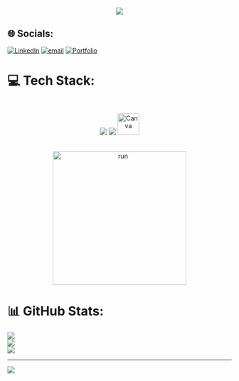<h1 align="center">
    <img src="https://readme-typing-svg.herokuapp.com/?font=Righteous&size=35&center=true&vCenter=true&width=500&height=70&duration=4000&lines=Hi+There!+👋;+I'm+Danny+Fareez!;" />
</h1>

## 🌐 Socials:
[![LinkedIn](https://img.shields.io/badge/LinkedIn-%230077B5.svg?logo=linkedin&logoColor=white)](https://linkedin.com/in/www.linkedin.com/in/danyfarez) [![email](https://img.shields.io/badge/Email-D14836?logo=gmail&logoColor=white)](mailto:danreez1307@gmail.com) [![Portfolio](https://img.shields.io/badge/Portfolio-000000?logo=githubpages&logoColor=white)]([https://yourportfolio.link](https://rawcdn.githack.com/DanyFarez/Portfolio/8a2668765ebe0effa31fc9d916e58d30e33661bb/portfolio.html))

# 💻 Tech Stack:
<br/>
<div align="center">
    <img src="https://skillicons.dev/icons?i=c,html,css,vscode,github" />
    <img src="https://skillicons.dev/icons?i=javascript,java,mysql,php" /br>
    <img src="https://cdn.jsdelivr.net/gh/devicons/devicon/icons/canva/canva-original.svg" alt="Canva" width="48" height="48" style="margin-top: 10px;">
</div>

<br/>
 <br>
     <div align="center">
    <img src="https://i0.wp.com/netart.commons.gc.cuny.edu/files/2017/06/Running-Code.gif?resize=620%2C620&amp;ssl=1" alt="run" width="300" height="300">
  
<br/>
</div>

# 📊 GitHub Stats:
![](https://github-readme-stats.vercel.app/api?username=DanyFarez&theme=jolly&hide_border=false&include_all_commits=false&count_private=false)<br/>
![](https://nirzak-streak-stats.vercel.app/?user=DanyFarez&theme=jolly&hide_border=false)<br/>
![](https://github-readme-stats.vercel.app/api/top-langs/?username=DanyFarez&theme=jolly&hide_border=false&include_all_commits=false&count_private=false&layout=compact)

---
[![](https://visitcount.itsvg.in/api?id=DanyFarez&icon=0&color=0)](https://visitcount.itsvg.in)

<!-- Proudly created with GPRM ( https://gprm.itsvg.in ) -->

